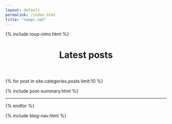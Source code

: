 ```yaml
---
layout: default
permalink: /index.html
title: "roopc.net"
---
```


<div class="post-index-container">

  <aside class="roop-intro">
  <p>{% include roop-intro.html %}</p>
  </aside>

  <header class="post-index-header"><h1>Latest posts</h1></header>

  {% for post in site.categories.posts limit:10 %}
  <div class="post-index">
    {% include post-summary.html %}
    <hr />
  </div>
  {% endfor %}

</div>

{% include blog-nav.html %}
